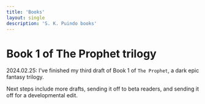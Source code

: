 ```yaml
---
title: 'Books'
layout: single
description: 'S. K. Puindo books'
---
```


# Book 1 of The Prophet trilogy

2024.02.25: I've finished my third draft of Book 1 of `The Prophet`, a dark epic fantasy trilogy.

Next steps include more drafts, sending it off to beta readers, and sending it off for a developmental edit.
